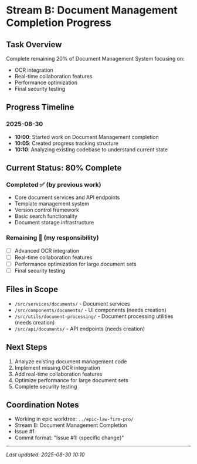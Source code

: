 # Stream B: Document Management Completion Progress

## Task Overview
Complete remaining 20% of Document Management System focusing on:
- OCR integration
- Real-time collaboration features  
- Performance optimization
- Final security testing

## Progress Timeline

### 2025-08-30
- **10:00**: Started work on Document Management completion
- **10:05**: Created progress tracking structure
- **10:10**: Analyzing existing codebase to understand current state

## Current Status: 80% Complete

### Completed ✅ (by previous work)
- Core document services and API endpoints
- Template management system
- Version control framework
- Basic search functionality
- Document storage infrastructure

### Remaining 🔄 (my responsibility)
- [ ] Advanced OCR integration
- [ ] Real-time collaboration features
- [ ] Performance optimization for large document sets
- [ ] Final security testing

## Files in Scope
- `/src/services/documents/` - Document services
- `/src/components/documents/` - UI components (needs creation)
- `/src/utils/document-processing/` - Document processing utilities (needs creation)
- `/src/api/documents/` - API endpoints (needs creation)

## Next Steps
1. Analyze existing document management code
2. Implement missing OCR integration
3. Add real-time collaboration features
4. Optimize performance for large document sets
5. Complete security testing

## Coordination Notes
- Working in epic worktree: `../epic-law-firm-pro/`
- Stream B: Document Management Completion
- Issue #1
- Commit format: "Issue #1: {specific change}"

---
*Last updated: 2025-08-30 10:10*